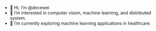 - 👋 Hi, I’m @decewei
- 👀 I’m interested in computer vision, machine learning, and distributed system.
- 🌱 I’m currently exploring machine learning applications in healthcare.

<!---
decewei/decewei is a ✨ special ✨ repository because its `README.md` (this file) appears on your GitHub profile.
You can click the Preview link to take a look at your changes.
--->
